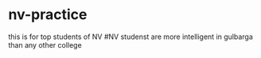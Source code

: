 # nv-practice
this is for top students of NV
#NV studenst are more intelligent in gulbarga than any other college
